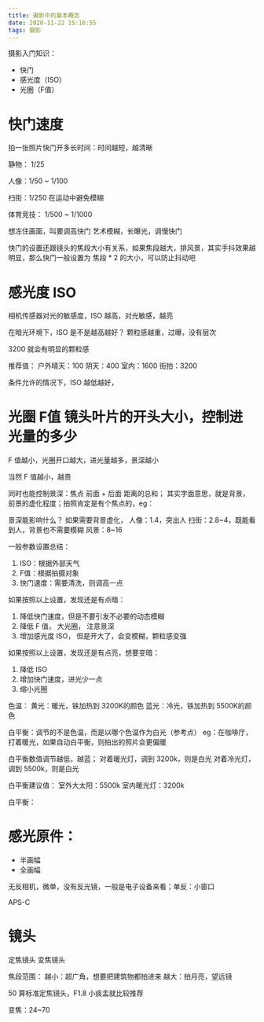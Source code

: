 ```yaml
---
title: 摄影中的基本概念
date: 2020-11-22 15:16:55
tags: 摄影
---
```


摄影入门知识：
- 快门
- 感光度（ISO）
- 光圈（F值）

<!-- more -->


# 快门速度
拍一张照片快门开多长时间：时间越短，越清晰

静物： 1/25

人像：1/50 ~ 1/100

扫街：1/250
在运动中避免模糊

体育竞技： 1/500 ~ 1/1000

想冻住画面，叫要调高快门
艺术模糊，长曝光，调慢快门 



快门的设置还跟镜头的焦段大小有关系，如果焦段越大，排风景，其实手抖效果越明显，那么快门一般设置为 焦段 * 2 的大小，可以防止抖动吧

# 感光度 ISO
相机传感器对光的敏感度，ISO 越高，对光敏感，越亮

在暗光环境下，ISO 是不是越高越好？
颗粒感越重，过曝，没有层次 

3200 就会有明显的颗粒感 



推荐值：
户外晴天：100
阴天：400
室内：1600
街拍：3200

条件允许的情况下，ISO 越低越好，


# 光圈 F值 镜头叶片的开头大小，控制进光量的多少
F 值越小，光圈开口越大，进光量越多，景深越小

当然 F 值越小，越贵

同时也能控制景深：焦点 前面 + 后面 距离的总和； 其实字面意思，就是背景，前景的虚化程度；拍照肯定是有个焦点的，eg：

景深能影响什么？
如果需要背景虚化，
人像：1.4，突出人
扫街：2.8~4，既能看到人，背景也不需要模糊
风景：8~16 


一般参数设置总结：
1. ISO：根据外部天气  
2. F值：根据拍摄对象
3. 快门速度：需要清洗，则调高一点 


如果按照以上设置，发现还是有点暗：
1. 降低快门速度，但是不要引发不必要的动态模糊
2. 降低 F 值， 大光圈， 注意景深
3. 增加感光度 ISO， 但是开大了，会变模糊，颗粒感变强



如果按照以上设置，发现还是有点亮，想要变暗：
1. 降低 ISO 
2. 增加快门速度，进光少一点
3. 缩小光圈




色温：
黄光：暖光，铁加热到 3200K的颜色
蓝光：冷光，铁加热到 5500K的颜色



白平衡：调节的不是色温，而是以哪个色温作为白光（参考点）
eg：在咖啡厅，打着暖光，如果自动白平衡，则拍出的照片会更偏暖

白平衡数值调节越低，越蓝；
对着暖光灯，调到 3200k，则是白光
对着冷光灯，调到 5500k，则是白光

白平衡建议值：
室外大太阳：5500k 
室内暖光灯：3200k


白平衡：


# 感光原件：
- 半画幅
- 全画幅


无反相机，微单，没有反光镜，一般是电子设备来看；单反：小窗口

APS-C


# 镜头
定焦镜头
变焦镜头 
     

焦段范围：
越小：超广角，想要把建筑物都拍进来
越大：拍月亮，望远镜


50 算标准定焦镜头，F1.8 小痰盂就比较推荐

变焦：24~70
